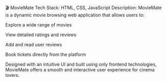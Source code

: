 🎬 MovieMate
Tech Stack: HTML, CSS, JavaScript
Description:
MovieMate is a dynamic movie browsing web application that allows users to:

Explore a wide range of movies

View detailed ratings and reviews

Add and read user reviews

Book tickets directly from the platform

Designed with an intuitive UI and built using only frontend technologies, MovieMate offers a smooth and interactive user experience for cinema lovers.
